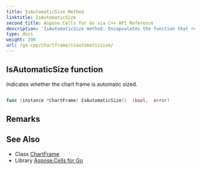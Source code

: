 ```yaml
---
title: IsAutomaticSize Method 
linktitle: IsAutomaticSize
second_title: Aspose.Cells for Go via C++ API Reference
description: 'IsAutomaticSize method. Encapsulates the function that represents isautomaticsize in Go.'
type: docs
weight: 200
url: /go-cpp/chartframe/isautomaticsize/
---
```


## IsAutomaticSize function

Indicates whether the chart frame is automatic sized.

```go

func (instance *ChartFrame) IsAutomaticSize()  (bool,  error) 

```

## Remarks


## See Also

* Class [ChartFrame](../)
* Library [Aspose.Cells for Go](../../)
